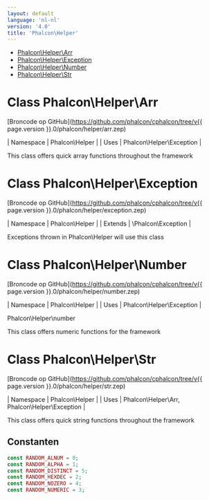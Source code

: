 ```yaml
---
layout: default
language: 'nl-nl'
version: '4.0'
title: 'Phalcon\Helper'
---
```


* [Phalcon\Helper\Arr](#Helper_Arr)
* [Phalcon\Helper\Exception](#Helper_Exception)
* [Phalcon\Helper\Number](#Helper_Number)
* [Phalcon\Helper\Str](#Helper_Str)

<h1 id="Helper_Arr">Class Phalcon\Helper\Arr</h1>

[Broncode op GitHub](https://github.com/phalcon/cphalcon/tree/v{{ page.version }}.0/phalcon/helper/arr.zep)

| Namespace | Phalcon\Helper | | Uses | Phalcon\Helper\Exception |

This class offers quick array functions throughout the framework

<h1 id="Helper_Exception">Class Phalcon\Helper\Exception</h1>

[Broncode op GitHub](https://github.com/phalcon/cphalcon/tree/v{{ page.version }}.0/phalcon/helper/exception.zep)

| Namespace | Phalcon\Helper | | Extends | \Phalcon\Exception |

Exceptions thrown in Phalcon\Helper will use this class

<h1 id="Helper_Number">Class Phalcon\Helper\Number</h1>

[Broncode op GitHub](https://github.com/phalcon/cphalcon/tree/v{{ page.version }}.0/phalcon/helper/number.zep)

| Namespace | Phalcon\Helper | | Uses | Phalcon\Helper\Exception |

Phalcon\Helper\number

This class offers numeric functions for the framework

<h1 id="Helper_Str">Class Phalcon\Helper\Str</h1>

[Broncode op GitHub](https://github.com/phalcon/cphalcon/tree/v{{ page.version }}.0/phalcon/helper/str.zep)

| Namespace | Phalcon\Helper | | Uses | Phalcon\Helper\Arr, Phalcon\Helper\Exception |

This class offers quick string functions throughout the framework

## Constanten

```php
const RANDOM_ALNUM = 0;
const RANDOM_ALPHA = 1;
const RANDOM_DISTINCT = 5;
const RANDOM_HEXDEC = 2;
const RANDOM_NOZERO = 4;
const RANDOM_NUMERIC = 3;
```